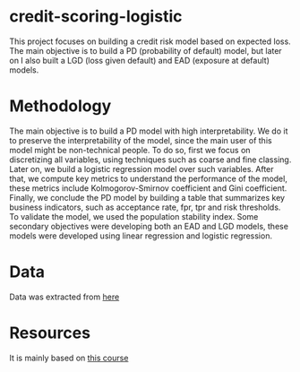 # credit-scoring-logistic

This project focuses on building a credit risk model based on expected loss. 
The main objective is to build a PD (probability of default) model, but later on I also built a LGD (loss given default) and EAD (exposure at default) 
models.

# Methodology
The main objective is to build a PD model with high interpretability.
We do it to preserve the interpretability of the model, since the main user of this model might be non-technical people.
To do so, first we focus on discretizing all variables, using techniques such as coarse and fine classing.
Later on, we build a logistic regression model over such variables.
After that, we compute key metrics to understand the performance of the model, these metrics include Kolmogorov-Smirnov coefficient and Gini coefficient.
Finally, we conclude the PD model by building a table that summarizes key business indicators, such as acceptance rate, fpr, tpr and risk thresholds.
To validate the model, we used the population stability index.
Some secondary objectives were developing both an EAD and LGD models, these models were developed using linear regression and logistic regression.

# Data
Data was extracted from [here](https://www.kaggle.com/datasets/wordsforthewise/lending-club)

# Resources
It is mainly based on [this course](https://www.udemy.com/course/credit-risk-modeling-in-python/)
